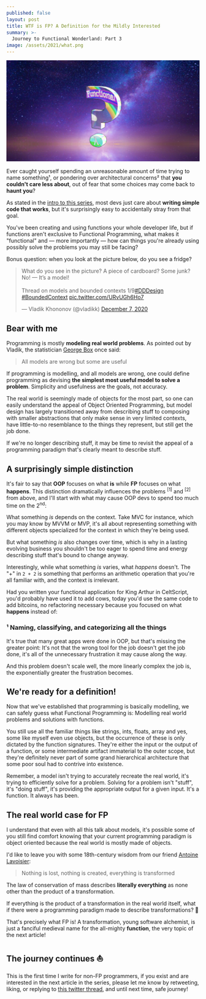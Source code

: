 ```yaml
---
published: false
layout: post
title: WTF is FP? A Definition for the Mildly Interested
summary: >-
  Journey to Functional Wonderland: Part 3
image: /assets/2021/what.png
---
```


![splash](/assets/2021/what.png)

Ever caught yourself spending an unreasonable amount of time trying to name something¹, or pondering over architectural concerns² that **you couldn't care less about**, out of fear that some choices may come back to **haunt you**?

As stated in the [intro to this series](https://impure.fun/fun/2021/02/16/journey-to-functional-wonderland/), most devs just care about **writing simple code that works**, but it's surprisingly easy to accidentally stray from that goal.

You've been creating and using functions your whole developer life, but if functions aren't exclusive to Functional Programming, what makes it "functional" and — more importantly — how can things you're already using possibly solve the problems you may still be facing?

Bonus question: when you look at the picture below, do you see a fridge?

<blockquote class="twitter-tweet" data-theme="dark"><p lang="en" dir="ltr">What do you see in the picture? A piece of cardboard? Some junk? No! — It’s a model!<br><br>Thread on models and bounded contexts 1/9<a href="https://twitter.com/hashtag/DDDesign?src=hash&amp;ref_src=twsrc%5Etfw">#DDDesign</a> <a href="https://twitter.com/hashtag/BoundedContext?src=hash&amp;ref_src=twsrc%5Etfw">#BoundedContext</a> <a href="https://t.co/URvUGh6Ho7">pic.twitter.com/URvUGh6Ho7</a></p>&mdash; Vladik Khononov (@vladikk) <a href="https://twitter.com/vladikk/status/1335947978482339841?ref_src=twsrc%5Etfw">December 7, 2020</a></blockquote> <script async src="https://platform.twitter.com/widgets.js" charset="utf-8"></script>

## Bear with me

Programming is mostly **modeling real world problems**. As pointed out by Vladik, the statistician [George Box](https://en.wikipedia.org/wiki/George_E._P._Box) once said:

> All models are wrong but some are useful

If programming is modelling, and all models are wrong, one could define programming as devising **the simplest most useful model to solve a problem**. Simplicity and usefulness are the goals, not accuracy.

The real world is seemingly made of objects for the most part, so one can easily understand the appeal of Object Oriented Programming, but model design has largely transitioned away from describing stuff to composing with smaller abstractions that only make sense in very limited contexts, have little-to-no resemblance to the things they represent, but still get the job done.

If we're no longer describing stuff, it may be time to revisit the appeal of a programming paradigm that's clearly meant to describe stuff.

## A surprisingly simple distinction

It's fair to say that **OOP** focuses on what **is** while **FP** focuses on what **happens**. This distinction dramatically influences the problems <sup>[1]</sup> and <sup>[2]</sup> from above, and I'll start with what may cause OOP devs to spend too much time on the 2<sup>nd</sup>:

What something *is* depends on the context. Take MVC for instance, which you may know by MVVM or MVP, it's all about representing something with different objects specialized for the context in which they're being used.

But what something *is* also changes over time, which is why in a lasting evolving business you shouldn't be too eager to spend time and energy describing stuff that's bound to change anyway.

Interestingly, while what something *is* varies, what *happens* doesn't. The "+" in `2 + 2` is something that performs an arithmetic operation that you're all familiar with, and the context is irrelevant.

Had you written your functional application for King Arthur in CeltScript, you'd probably have used it to add cows, today you'd use the same code to add bitcoins, no refactoring necessary because you focused on what **happens** instead of:

### ¹ Naming, classifying, and categorizing all the things

It's true that many great apps were done in OOP, but that's missing the greater point: It's not that the wrong tool for the job doesn't get the job done, it's all of the unnecessary frustration it may cause along the way.

And this problem doesn't scale well, the more linearly complex the job is, the exponentially greater the frustration becomes.

## We're ready for a definition!

Now that we've established that programming is basically modelling, we can safely guess what Functional Programming is: Modelling real world problems and solutions with functions.

You still use all the familiar things like strings, ints, floats, array and yes, some like myself even use objects, but the occurrence of these is only dictated by the function signatures. They're either the input or the output of a function, or some intermediate artifact immaterial to the outer scope, but they're definitely never part of some grand hierarchical architecture that some poor soul had to contrive into existence.

Remember, a model isn't trying to accurately recreate the real world, it's trying to efficiently solve for a problem. Solving for a problem isn't "stuff", it's "doing stuff", it's providing the appropriate output for a given input. It's a function. It always has been.

## The real world case for FP

I understand that even with all this talk about models, it's possible some of you still find comfort knowing that your current programming paradigm is object oriented because the real world is mostly made of objects.

I'd like to leave you with some 18th-century wisdom from our friend [Antoine Lavoisier](https://en.wikipedia.org/wiki/Antoine_Lavoisier):

> Nothing is lost, nothing is created, everything is transformed

The law of conservation of mass describes **literally everything** as none other than the product of a transformation. 

If everything is the product of a transformation in the real world itself, what if there were a programming paradigm made to describe transformations? 🤔

That's precisely what FP is! A transformation, young software alchemist, is just a fanciful medieval name for the all-mighty **function**, the very topic of the next article!

## The journey continues ⛵

This is the first time I write for non-FP programmers, if you exist and are interested in the next article in the series, please let me know by retweeting, liking, or replying to [this twitter thread](https://twitter.com/luwvis/status/1367410901863837700), and until next time, safe journey!
